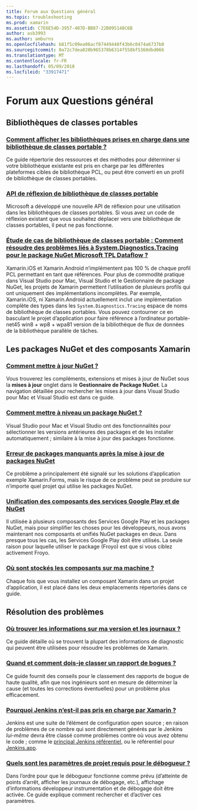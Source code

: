 ```yaml
---
title: Forum aux Questions général
ms.topic: troubleshooting
ms.prod: xamarin
ms.assetid: C7E6E54D-3957-407D-BB87-22B095148C6B
author: asb3993
ms.author: amburns
ms.openlocfilehash: b81f5c09ea06acf87449448f43b6c0474a6737b0
ms.sourcegitcommit: 0a72c7dea020b965378b6314f558bf5360dbd066
ms.translationtype: MT
ms.contentlocale: fr-FR
ms.lasthandoff: 05/09/2018
ms.locfileid: "33917471"
---
```

# <a name="general-frequently-asked-questions"></a>Forum aux Questions général

## <a name="portable-class-libraries"></a>Bibliothèques de classes portables
### <a name="how-can-i-view-what-libraries-are-supported-in-a-pclpcl-support-librariesmd"></a>[Comment afficher les bibliothèques prises en charge dans une bibliothèque de classes portable ?](pcl-support-libraries.md)
Ce guide répertorie des ressources et des méthodes pour déterminer si votre bibliothèque existante est pris en charge par les différentes plateformes cibles de bibliothèque PCL, ou peut être converti en un profil de bibliothèque de classes portables.

### <a name="pcl-reflection-apipcl-reflectionmd"></a>[API de réflexion de bibliothèque de classes portable](pcl-reflection.md)
Microsoft a développé une nouvelle API de réflexion pour une utilisation dans les bibliothèques de classes portables. Si vous avez un code de réflexion existant que vous souhaitez déplacer vers une bibliothèque de classes portables, il peut ne pas fonctionne.

### <a name="pcl-case-study-how-can-i-resolve-problems-related-to-systemdiagnosticstracing-for-the-microsoft-tpl-dataflow-nuget-packagepcl-case-studymd"></a>[Étude de cas de bibliothèque de classes portable : Comment résoudre des problèmes liés à System.Diagnostics.Tracing pour le package NuGet Microsoft TPL Dataflow ?](pcl-case-study.md)
Xamarin.iOS et Xamarin.Android n’implémentent pas 100 % de chaque profil PCL permettant en tant que références. Pour plus de commodité pratique dans Visual Studio pour Mac, Visual Studio et le Gestionnaire de package NuGet, les projets de Xamarin permettent l’utilisation de plusieurs profils qui ont uniquement des implémentations incomplètes. Par exemple, Xamarin.iOS, ni Xamarin.Android actuellement inclut une implémentation complète des types dans les `System.Diagnostics.Tracing` espace de noms de bibliothèque de classes portables. Vous pouvez contourner ce en basculant le projet d’application pour faire référence à l’ordinateur portable-net45 win8 + wp8 + wpa81 version de la bibliothèque de flux de données de la bibliothèque parallèle de tâches.

## <a name="nuget-packages--xamarin-components"></a>Les packages NuGet et des composants Xamarin
### <a name="how-can-i-update-nugetnuget-updatemd"></a>[Comment mettre à jour NuGet ?](nuget-update.md)
Vous trouverez les compléments, extensions et mises à jour de NuGet sous la **mises à jour** onglet dans le **Gestionnaire de Package NuGet**. La navigation détaillée pour rechercher les mises à jour dans Visual Studio pour Mac et Visual Studio est dans ce guide.

### <a name="how-do-i-downgrade-a-nuget-packagenuget-package-downgrademd"></a>[Comment mettre à niveau un package NuGet ?](nuget-package-downgrade.md)
Visual Studio pour Mac et Visual Studio ont des fonctionnalités pour sélectionner les versions antérieures des packages et de les installer automatiquement ; similaire à la mise à jour des packages fonctionne.

### <a name="missing-packages-error-after-updating-nuget-packagesnuget-packages-missingmd"></a>[Erreur de packages manquants après la mise à jour de packages NuGet](nuget-packages-missing.md)
Ce problème a principalement été signalé sur les solutions d’application exemple Xamarin.Forms, mais le risque de ce problème peut se produire sur n’importe quel projet qui utilise les packages NuGet.

### <a name="unifying-google-play-services-components-and-nugetgps-components-nugetmd"></a>[Unification des composants des services Google Play et de NuGet](gps-components-nuget.md)
Il utilisée à plusieurs composants des Services Google Play et les packages NuGet, mais pour simplifier les choses pour les développeurs, nous avons maintenant nos composants et unifiés NuGet packages en deux. Dans presque tous les cas, les Services Google Play doit être utilisés. La seule raison pour laquelle utiliser le package (Froyo) est que si vous ciblez activement Froyo.

### <a name="where-are-the-components-stored-on-my-machinecomponent-storagemd"></a>[Où sont stockés les composants sur ma machine ?](component-storage.md)
Chaque fois que vous installez un composant Xamarin dans un projet d’application, il est placé dans les deux emplacements répertoriés dans ce guide.


## <a name="troubleshooting"></a>Résolution des problèmes
### <a name="where-can-i-find-my-version-information-and-logsversion-logsmd"></a>[Où trouver les informations sur ma version et les journaux ?](version-logs.md)
Ce guide détaille où se trouvent la plupart des informations de diagnostic qui peuvent être utilisées pour résoudre les problèmes de Xamarin.

### <a name="when-and-how-should-i-file-a-bug-reporthowto-file-bugmd"></a>[Quand et comment dois-je classer un rapport de bogues ?](howto-file-bug.md)
Ce guide fournit des conseils pour le classement des rapports de bogue de haute qualité, afin que nos ingénieurs sont en mesure de déterminer la cause (et toutes les corrections éventuelles) pour un problème plus efficacement.

### <a name="why-isnt-jenkins-supported-by-xamarinxamarin-jenkinsmd"></a>[Pourquoi Jenkins n’est-il pas pris en charge par Xamarin ?](xamarin-jenkins.md)
Jenkins est une suite de l’élément de configuration open source ; en raison de problèmes de ce nombre qui sont directement générés par le Jenkins *lui-même* devra être classé comme problèmes contre où vous avez obtenu le code ; comme le [principal Jenkins référentiel](https://github.com/jenkinsci/jenkins), ou le référentiel pour [ Jenkins.app](https://github.com/stisti/jenkins-app).

### <a name="what-project-settings-are-required-for-the-debuggerdebugger-settingsmd"></a>[Quels sont les paramètres de projet requis pour le débogueur ?](debugger-settings.md)
Dans l’ordre pour que le débogueur fonctionne comme prévu (d’atteinte de points d’arrêt, afficher les journaux de débogage, etc.), affichage d’informations développeur instrumentation et de débogage doit être activée. Ce guide explique comment rechercher et d’activer ces paramètres.

